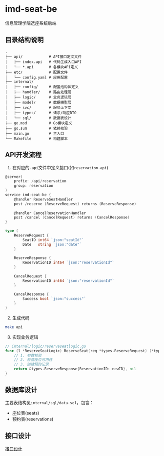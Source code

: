 # imd-seat-be
信息管理学院选座系统后端

## 目录结构说明
```
.
├── api/            # API接口定义文件
│   ├── index.api   # 代码生成入口API
│   └── *.api       # 各模块API定义
├── etc/            # 配置文件
│   └── config.yaml # 应用配置
├── internal/
│   ├── config/     # 配置结构体定义
│   ├── handler/    # 路由处理层
│   ├── logic/      # 业务逻辑层
│   ├── model/      # 数据模型层
│   ├── svc/        # 服务上下文
│   ├── types/      # 请求/响应DTO
│   └── sql/        # 数据表设计
├── go.mod          # Go模块定义
├── go.sum          # 依赖校验
├── main.go         # 主入口
└── Makefile        # 构建脚本
```

## API开发流程
1. 在对应的`.api`文件中定义接口(如`reservation.api`)
```go
@server(
    prefix: /api/reservation
    group: reservation
)
service imd-seat-be {
    @handler ReserveSeatHandler
    post /reserve (ReserveRequest) returns (ReserveResponse)
    
    @handler CancelReservationHandler  
    post /cancel (CancelRequest) returns (CancelResponse)
}

type (
    ReserveRequest {
        SeatID int64 `json:"seatId"`
        Date   string `json:"date"`
    }
    
    ReserveResponse {
        ReservationID int64 `json:"reservationId"`
    }
    
    CancelRequest {
        ReservationID int64 `json:"reservationId"`
    }
    
    CancelResponse {
        Success bool `json:"success"`
    }
)
```

2. 生成代码
```bash
make api
```

3. 实现业务逻辑
```go
// internal/logic/reserveseatlogic.go
func (l *ReserveSeatLogic) ReserveSeat(req *types.ReserveRequest) (*types.ReserveResponse, error) {
    // 1. 参数校验
    // 2. 检查座位可用性
    // 3. 创建预约记录
    return &types.ReserveResponse{ReservationID: newID}, nil
}
```

## 数据库设计
主要表结构见`internal/sql/data.sql`，包含：
- 座位表(seats)  
- 预约表(reservations)

## 接口设计
[接口设计](https://apifox.com/apidoc/shared/2723d5c5-2c20-467d-a3d6-5138f50b0e4b)
